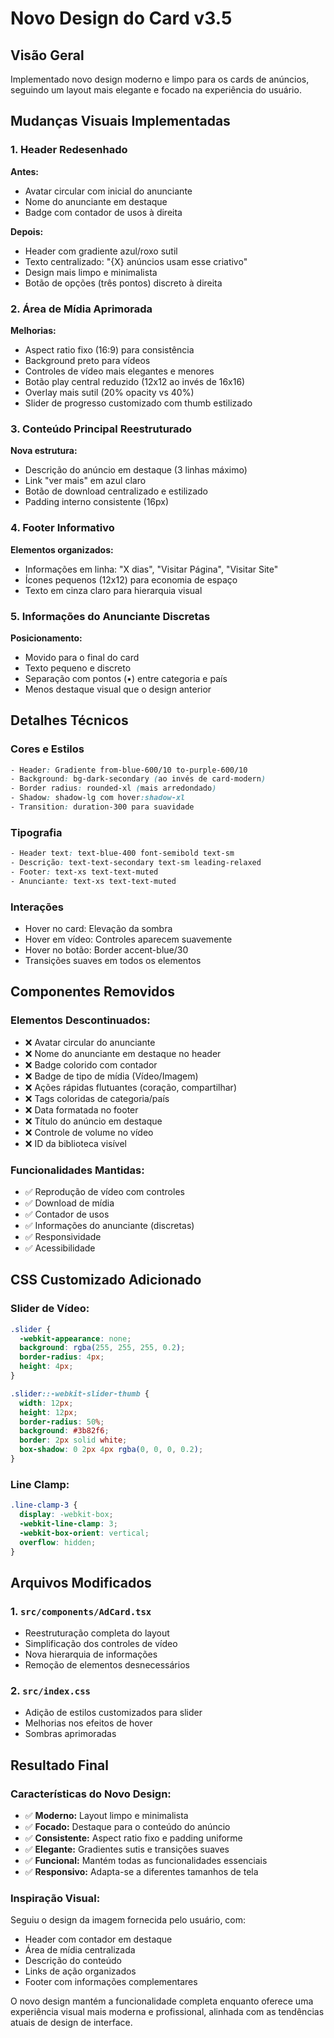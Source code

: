 # Novo Design do Card v3.5

## Visão Geral
Implementado novo design moderno e limpo para os cards de anúncios, seguindo um layout mais elegante e focado na experiência do usuário.

## Mudanças Visuais Implementadas

### 1. Header Redesenhado
**Antes:**
- Avatar circular com inicial do anunciante
- Nome do anunciante em destaque
- Badge com contador de usos à direita

**Depois:**
- Header com gradiente azul/roxo sutil
- Texto centralizado: "{X} anúncios usam esse criativo"
- Design mais limpo e minimalista
- Botão de opções (três pontos) discreto à direita

### 2. Área de Mídia Aprimorada
**Melhorias:**
- Aspect ratio fixo (16:9) para consistência
- Background preto para vídeos
- Controles de vídeo mais elegantes e menores
- Botão play central reduzido (12x12 ao invés de 16x16)
- Overlay mais sutil (20% opacity vs 40%)
- Slider de progresso customizado com thumb estilizado

### 3. Conteúdo Principal Reestruturado
**Nova estrutura:**
- Descrição do anúncio em destaque (3 linhas máximo)
- Link "ver mais" em azul claro
- Botão de download centralizado e estilizado
- Padding interno consistente (16px)

### 4. Footer Informativo
**Elementos organizados:**
- Informações em linha: "X dias", "Visitar Página", "Visitar Site"
- Ícones pequenos (12x12) para economia de espaço
- Texto em cinza claro para hierarquia visual

### 5. Informações do Anunciante Discretas
**Posicionamento:**
- Movido para o final do card
- Texto pequeno e discreto
- Separação com pontos (•) entre categoria e país
- Menos destaque visual que o design anterior

## Detalhes Técnicos

### Cores e Estilos
```css
- Header: Gradiente from-blue-600/10 to-purple-600/10
- Background: bg-dark-secondary (ao invés de card-modern)
- Border radius: rounded-xl (mais arredondado)
- Shadow: shadow-lg com hover:shadow-xl
- Transition: duration-300 para suavidade
```

### Tipografia
```css
- Header text: text-blue-400 font-semibold text-sm
- Descrição: text-text-secondary text-sm leading-relaxed
- Footer: text-xs text-text-muted
- Anunciante: text-xs text-text-muted
```

### Interações
- Hover no card: Elevação da sombra
- Hover em vídeo: Controles aparecem suavemente
- Hover no botão: Border accent-blue/30
- Transições suaves em todos os elementos

## Componentes Removidos

### Elementos Descontinuados:
- ❌ Avatar circular do anunciante
- ❌ Nome do anunciante em destaque no header
- ❌ Badge colorido com contador
- ❌ Badge de tipo de mídia (Vídeo/Imagem)
- ❌ Ações rápidas flutuantes (coração, compartilhar)
- ❌ Tags coloridas de categoria/país
- ❌ Data formatada no footer
- ❌ Título do anúncio em destaque
- ❌ Controle de volume no vídeo
- ❌ ID da biblioteca visível

### Funcionalidades Mantidas:
- ✅ Reprodução de vídeo com controles
- ✅ Download de mídia
- ✅ Contador de usos
- ✅ Informações do anunciante (discretas)
- ✅ Responsividade
- ✅ Acessibilidade

## CSS Customizado Adicionado

### Slider de Vídeo:
```css
.slider {
  -webkit-appearance: none;
  background: rgba(255, 255, 255, 0.2);
  border-radius: 4px;
  height: 4px;
}

.slider::-webkit-slider-thumb {
  width: 12px;
  height: 12px;
  border-radius: 50%;
  background: #3b82f6;
  border: 2px solid white;
  box-shadow: 0 2px 4px rgba(0, 0, 0, 0.2);
}
```

### Line Clamp:
```css
.line-clamp-3 {
  display: -webkit-box;
  -webkit-line-clamp: 3;
  -webkit-box-orient: vertical;
  overflow: hidden;
}
```

## Arquivos Modificados

### 1. `src/components/AdCard.tsx`
- Reestruturação completa do layout
- Simplificação dos controles de vídeo
- Nova hierarquia de informações
- Remoção de elementos desnecessários

### 2. `src/index.css`
- Adição de estilos customizados para slider
- Melhorias nos efeitos de hover
- Sombras aprimoradas

## Resultado Final

### Características do Novo Design:
- ✅ **Moderno:** Layout limpo e minimalista
- ✅ **Focado:** Destaque para o conteúdo do anúncio
- ✅ **Consistente:** Aspect ratio fixo e padding uniforme
- ✅ **Elegante:** Gradientes sutis e transições suaves
- ✅ **Funcional:** Mantém todas as funcionalidades essenciais
- ✅ **Responsivo:** Adapta-se a diferentes tamanhos de tela

### Inspiração Visual:
Seguiu o design da imagem fornecida pelo usuário, com:
- Header com contador em destaque
- Área de mídia centralizada
- Descrição do conteúdo
- Links de ação organizados
- Footer com informações complementares

O novo design mantém a funcionalidade completa enquanto oferece uma experiência visual mais moderna e profissional, alinhada com as tendências atuais de design de interface. 